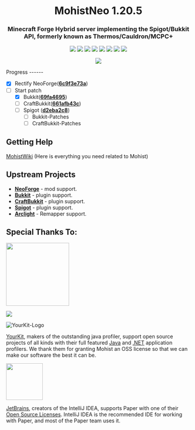 <div align="center">
  <h1>MohistNeo 1.20.5</h1>

### Minecraft Forge Hybrid server implementing the Spigot/Bukkit API, formerly known as Thermos/Cauldron/MCPC+

[![](https://img.shields.io/jenkins/build?jobUrl=https%3A%2F%2Fci.codemc.io%2Fjob%2FMohistMC%2Fjob%2FMohist-1.20.1)](https://ci.codemc.io/job/MohistMC/job/Mohist-1.20.1)
[![](https://img.shields.io/github/stars/MohistMC/Mohist.svg?label=Stars&logo=github)](https://github.com/MohistMC/Mohist/stargazers)
[![](https://img.shields.io/badge/NeoForge-20.5.3-brightgreen.svg?colorB=26303d)](https://neoforged.net/)
[![](https://img.shields.io/badge/JDK-21.0.3-brightgreen.svg?colorB=469C00&logo=java)](https://www.azul.com/downloads/?version=java-21-lts#zulu)
[![](https://img.shields.io/badge/Gradle-8.3-brightgreen.svg?colorB=469C00&logo=gradle)](https://docs.gradle.org/8.3/release-notes.html)
[![](https://img.shields.io/bstats/servers/6762?label=bStats)](https://bstats.org/plugin/server-implementation/Mohist/6762)
[![](https://badges.crowdin.net/mohist/localized.svg)](https://crowdin.com/project/mohist)
[![](https://img.shields.io/discord/311256119005937665.svg?color=%237289da&label=Discord&logo=discord&logoColor=%237289da)](https://discord.gg/mohistmc)

[![](https://bstats.org/signatures/server-implementation/Mohist.svg)](https://bstats.org/plugin/server-implementation/Mohist/6762)

</div>
Progress
------

- [x] Rectify NeoForge([**6c9f3e73a**](https://github.com/neoforged/NeoForge/commit/6c9f3e73a))
- [ ] Start patch
    * [x] Bukkit([**69fa4695**](https://hub.spigotmc.org/stash/projects/SPIGOT/repos/bukkit/commits/69fa4695))
    * [ ] CraftBukkit([**661afb43c**](https://hub.spigotmc.org/stash/projects/SPIGOT/repos/craftbukkit/commits/661afb43c))
    * [ ] Spigot ([**d2eba2c8**](https://hub.spigotmc.org/stash/projects/SPIGOT/repos/spigot/commits/d2eba2c8))
        * [ ] Bukkit-Patches
        * [ ] CraftBukkit-Patches

Getting Help
------

  [MohistWiki](https://wiki.mohistmc.com/) (Here is everything you need related to Mohist)

Upstream Projects
------
* [**NeoForge**](https://github.com/neoforged/NeoForge.git) - mod support.
* [**Bukkit**](https://hub.spigotmc.org/stash/scm/spigot/bukkit.git) - plugin support.
* [**CraftBukkit**](https://hub.spigotmc.org/stash/scm/spigot/craftbukkit.git) - plugin support.
* [**Spigot**](https://hub.spigotmc.org/stash/scm/spigot/spigot.git) - plugin support.
* [**Arclight**](https://github.com/IzzelAliz/Arclight.git) - Remapper support.

Special Thanks To:
-------------
<a href="https://ci.codemc.io/"><img src="https://i.loli.net/2020/03/11/YNicj3PLkU5BZJT.png" width="172"></a>

<a href="https://www.bisecthosting.com/mohistmc"><img src="https://www.bisecthosting.com/partners/custom-banners/118608b8-6e45-4301-b244-41934cdac6d1.png"></a>

![YourKit-Logo](https://www.yourkit.com/images/yklogo.png)

[YourKit](http://www.yourkit.com/), makers of the outstanding java profiler, support open source projects of all kinds with their full featured [Java](https://www.yourkit.com/java/profiler/index.jsp) and [.NET](https://www.yourkit.com/.net/profiler/index.jsp) application profilers. We thank them for granting Mohist an OSS license so that we can make our software the best it can be.

[<img src="https://user-images.githubusercontent.com/21148213/121807008-8ffc6700-cc52-11eb-96a7-2f6f260f8fda.png" alt="" width="100">](https://www.jetbrains.com)

[JetBrains](https://www.jetbrains.com/), creators of the IntelliJ IDEA, supports Paper with one of their [Open Source Licenses](https://www.jetbrains.com/opensource/). IntelliJ IDEA is the recommended IDE for working with Paper, and most of the Paper team uses it.
